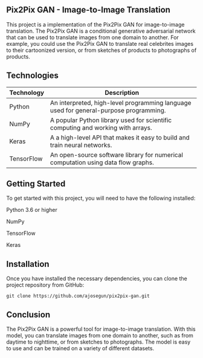 ## Pix2Pix GAN - Image-to-Image Translation

This project is a implementation of the Pix2Pix GAN for image-to-image translation. The Pix2Pix GAN is a conditional generative adversarial network that can be used to translate images from one domain to another. For example, you could use the Pix2Pix GAN to translate real celebrites images to their cartoonized version, or from sketches of products to photographs of products.

## Technologies

| Technology   | Description                                                               |
|--------------|---------------------------------------------------------------------------|
| Python       | An interpreted, high-level programming language used for general-purpose programming. |
| NumPy        | A popular Python library used for scientific computing and working with arrays. |
| Keras       | A  a high-level API that makes it easy to build and train neural networks. |
| TensorFlow | An open-source software library for numerical computation using data flow graphs. |


## Getting Started
To get started with this project, you will need to have the following installed:

Python 3.6 or higher

NumPy

TensorFlow

Keras

## Installation
Once you have installed the necessary dependencies, you can clone the project repository from GitHub:

```
git clone https://github.com/ajosegun/pix2pix-gan.git
```

## Conclusion
The Pix2Pix GAN is a powerful tool for image-to-image translation. With this model, you can translate images from one domain to another, such as from daytime to nighttime, or from sketches to photographs. The model is easy to use and can be trained on a variety of different datasets.






